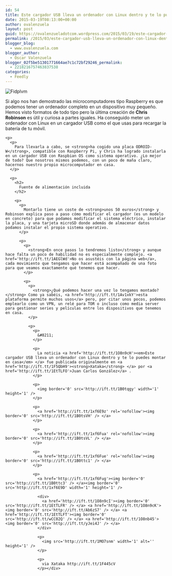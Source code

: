 ```yaml
---
id: 54
title: Este cargador USB lleva un ordenador con Linux dentro y te lo puedes montar en casa
date: 2015-03-19T08:13:00+00:00
author: ovalenzuela
layout: post
guid: https://ovalenzueladotcom.wordpress.com/2015/03/19/este-cargador-usb-lleva-un-ordenador-con-linux-dentro-y-te-lo-puedes-montar-en-casa
permalink: /2015/03/este-cargador-usb-lleva-un-ordenador-con-linux-dentro-y-te-lo-puedes-montar-en-casa.html
blogger_blog:
  - www.ovalenzuela.com
blogger_author:
  - Oscar Valenzuela
blogger_02f5be51301771664ae7c1c72bf29246_permalink:
  - 2218216757463837538
categories:
  - Feedly
---
```

<div>
  <p>
    <img src='http://ift.tt/1B0tsVz' alt='Fidplvm' />
  </p>
  
  <p>
    <p>
      Si algo nos han demostrado las microcomputadores tipo Raspberry es que podemos tener un ordenador completo en un dispositivo muy pequeño. Hemos visto formatos de todo tipo pero la última creación de <strong>Chris Robinson</strong> es útil y curiosa a partes iguales. Ha conseguido meter un ordenador con Linux en un cargador USB como el que usas para recargar la batería de tu móvil.
    </p>
    
    <p>
      <p>
        Para llevarla a cabo, se <strong>ha cogido una placa ODROID-W</strong>, compatible con Raspberry Pi, y Chris ha logrado instalarla en un cargador USB con Raspbian OS como sistema operativo. ¿Lo mejor de todo? Que nosotros mismos podemos, con un poco de maña claro, hacernos nuestro propio microcomputador en casa.
      </p>
      
      <p>
        <h2>
          Fuente de alimentación incluida
        </h2>
        
        <p>
          <p>
            Montarlo tiene un coste de <strong>unos 50 euros</strong> y Robinson explica paso a paso cómo modificar el cargador (es un modelo en concreto) para que podamos modificar el sistema eléctrico, instalar la placa, y una tarjeta microSD donde además de almacenar datos podamos instalar el propio sistema operativo.
          </p>
          
          <p>
            <p>
              <strong>En once pasos lo tendremos listo</strong> y aunque hace falta un poco de habilidad no es especialmente complejo. <a href='http://ift.tt/1AEGlWd'>No os asustéis con la página web</a>, cada movimiento que tengamos que hacer está acompañado de una foto para que veamos exactamente qué tenemos que hacer.
            </p>
            
            <p>
              <p>
                <strong>¿Qué podemos hacer una vez lo tengamos montado?</strong> Como ya sabéis, <a href='http://ift.tt/1Av1xkY'>esta plataforma permite muchos usos</a> pero, por citar unos pocos, podemos emplearlo como un VPN, un relé para TOR o incluso como media server para gestionar series y películas entre los dispositivos que tenemos en casa.
              </p>
              
              <p>
                <p>
                  &#8211;
                </p>
                
                <p>
                  La noticia <a href='http://ift.tt/1O8n9cH'><em>Este cargador USB lleva un ordenador con Linux dentro y te lo puedes montar en casa</em> </a> fue publicada originalmente en <a href='http://ift.tt/1F5QbH9'><strong>Xataka</strong> </a> por <a href='http://ift.tt/1EtTLFO'>Juan Carlos González</a> .
                </p>
                
                <p>
                  <img border='0' src='http://ift.tt/1B0tqgy' width='1' height='1' />
                </p>
                
                <p>
                  <a href='http://ift.tt/1xf6E9z' rel='nofollow'><img border='0' src='http://ift.tt/1B0tsVH' /> </a>
                </p>
                
                <p>
                  <a href='http://ift.tt/1xf6Fua' rel='nofollow'><img border='0' src='http://ift.tt/1B0tsVL' /> </a>
                </p>
                
                <p>
                  <a href='http://ift.tt/1xf6Fue' rel='nofollow'><img border='0' src='http://ift.tt/1B0ttc1' /> </a>
                </p>
                
                <p>
                  <a href='http://ift.tt/1xf6Fug'><img border='0' src='http://ift.tt/1B0ttc3' /> </a><img border='0' src='http://ift.tt/1xf6E9D' width='1' height='1' /> 
                  
                  <div>
                    <a href='http://ift.tt/1O8n9cI'><img border='0' src='http://ift.tt/1EtTLFR' /> </a> <a href='http://ift.tt/1O8n9cK'><img border='0' src='http://ift.tt/Ab6zS7' /> </a> <a href='http://ift.tt/1EtTLFT'><img border='0' src='http://ift.tt/wCC02Q' /> </a> <a href='http://ift.tt/1O8nb45'><img border='0' src='http://ift.tt/yJei4J' /> </a>
                  </div>
                  
                  <p>
                    <img src='http://ift.tt/1MO7snm' width='1' alt='' height='1' />
                  </p>
                  
                  <p>
                    via Xataka http://ift.tt/1F445cV
                  </p></div>